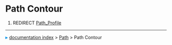 # Path Contour
1.  REDIRECT [Path_Profile](Path_Profile.md)



---
![](images/Right_arrow.png) [documentation index](../README.md) > [Path](Path_Workbench.md) > Path Contour
